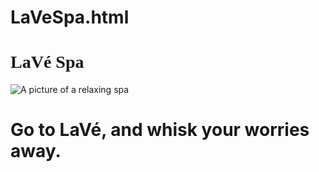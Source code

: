 # LaVeSpa.html
<!DOCTYPE HTML>
<html>
    <head>
         <meta charset="utf-8">
        <title>LaVeSpa.html</title>
        <style>
            #title {
                font-family:serif;
                }
        </style>
    </head> 
    <body>
    <h1 id="title">LaVé Spa</h1>                       
    <img src="https://th.bing.com/th/id/OIP.zJz2l1qCqe5KKN5E7hlsmQAAAA?rs=1&pid=ImgDetMain" alt="A picture of a relaxing spa">
    <h1>Go to LaVé, and whisk your worries away.</h1>   
    </body>
</html>

